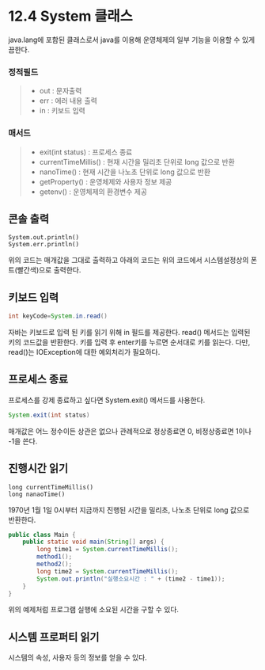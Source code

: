 # 12.4 System 클래스

java.lang에 포함된 클래스로서 java를 이용해 운영체제의 일부 기능을 이용할 수 있게끔한다.

### 정적필드

> - out : 문자출력
> - err : 에러 내용 출력
> - in : 키보드 입력

### 매서드

> - exit(int status) : 프로세스 종료
> - currentTimeMillis() : 현재 시간을 밀리초 단위로 long 값으로 반환
> - nanoTime() : 현재 시간을 나노초 단위로 long 값으로 반환
> - getProperty() : 운영체제와 사용자 정보 제공
> - getenv() : 운영체제의 환경변수 제공

## 콘솔 출력

~~~
System.out.println()
System.err.println()
~~~

위의 코드는 매개값을 그대로 출력하고 아래의 코드는 위의 코드에서 시스템설정상의 폰트(빨간색)으로 출력한다.

## 키보드 입력

~~~java
int keyCode=System.in.read()
~~~

자바는 키보드로 입력 된 키를 읽기 위해 in 필드를 제공한다.
read() 메서드는 입력된 키의 코드값을 반환한다.
키를 입력 후 enter키를 누르면 순서대로 키를 읽는다.
다만, read()는 IOException에 대한 예외처리가 필요하다.

## 프로세스 종료

프로세스를 강제 종료하고 싶다면 System.exit() 메서드를 사용한다.

~~~java
System.exit(int status)
~~~

매개값은 어느 정수이든 상관은 없으나 관례적으로 정상종료면 0, 비정상종료면 1이나 -1을 쓴다.

## 진행시간 읽기

~~~
long currentTimeMillis()
long nanaoTime()
~~~

1970년 1월 1일 0시부터 지금까지 진행된 시간을 밀리초, 나노초 단위로 long 값으로 반환한다.

~~~java
public class Main {
    public static void main(String[] args) {
        long time1 = System.currentTimeMillis();
        method1();
        method2();
        long time2 = System.currentTimeMillis();
        System.out.println("실행소요시간 : " + (time2 - time1));
    }
}
~~~
위의 예제처럼 프로그램 실행에 소요된 시간을 구할 수 있다.

## 시스템 프로퍼티 읽기
시스템의 속성, 사용자 등의 정보를 얻을 수 있다.
